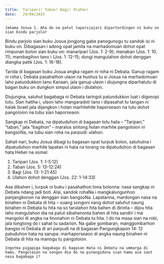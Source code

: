 ```yaml
---
title:  Taripari! Taban! Bagi! Ulahon!
date:   29/09/2025
---
```


`Jahama Josua 1. Aha do na patut taparsiajari dipartordingon ni buku on sian bindu parjolo?`

Bindu parjolo sian buku Josua jongjong gabe panogunogu tu sandok isi ni buku on. Dibagasan i adong opat jamita na marhadomuan dohot opat rimpunan bolon sian buku on: manaripari (Jos. 1: 2-9); manaban (Jos. 1: 10, 11); mambagihon tano i (Jos. 1: 12-15; dungi mangulahon dohot denggan diangka patik (Jos. 1: 16-18).

Tarida di bagasan buku Josua angka ragam ni roha ni Debata. Ganup ragam ni roha i, Debata pasahathon ulaon na hushus tu si Josua na marhadomuan laho patundukkon tano Kanaan, jala ganup ulaon i diujungna diparhatutu di bagan buku on dungkon simpul ulaon i diulahon.

Diujungna, saluhut bagabaga ni Debata taringot patundukkon luat i digonopi tutu. Sian hatiha i, ulaon laho mangaradoti tano i dipasahat tu tangan ni halak Israel jala dijangkon i holan marhitehite haporseaon na tutu dohot pangoloion na tubu sian haporseaon.

Sangkap ni Debata, na dipatuduhon di bagasan tolu hata – “Taripari,” “taban,” jala “bagihon” – maralus sintong holan marhite pangoloion ni bangsoNa, na tubu sian roha na parpudi: ulahon.

Sahali nari, buku Josua dibagi tu bagasan opat turpuk bolon, saluhutna i dipatuduhon marhite lapatan ni hata na torang na dipatuduhon di bagasan hata Heber na somal:

1. Taripari (Jos. 1: 1-5:12)
2. Taban (Jos. 5: 13-12:24)
3. Bagi (Jos. 13: 1-21:45)
4. Ulahon dohot denggan (Jos. 22: 1-14:33)

Asa dibahen i, turpuk ni buku i pasahathon tona bolonna: nasa sangkap ni Debata ndang jadi boti. Alai, sandok rohaNa i mangkalungunhon panjangkonon na denggan sian bangsoNa. Lapatanna, mardongan nasa na binahen ni Debata di hita – suang songoni nang dohot saluhut naung binahen ni Debata tu hita na so tarulahon hita bahen di dirinta – dijou  hita laho mangulahon dia na patut sibahenonta bahen di hita sandiri i ma mangoloi di angka na tinonahon ni Debata tu hita. I do na masa sian na robi, jala tongtong do i sahat tu sadarion. Na gabe gombaran, manggombarhon bangso ni Debata di ari parpudi na di bagasan Pangungkapon 14: 12 patuduhon hata na sarupa: marhaporseaon di angka naung binahen ni Debata di hita na manogu tu pangoloion.

`Ingotma pigapiga bagabaga di bagasan Hata ni Debata na ummarga di hamu. Pangoloion na songon dia do na pinangidona sian hamu asa saut nasa bagabaga i?`